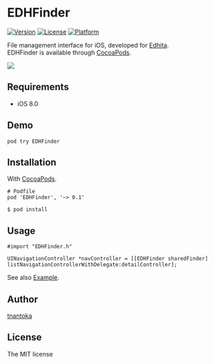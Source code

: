 # EDHFinder

[![Version](https://img.shields.io/cocoapods/v/EDHFinder.svg?style=flat)](http://cocoadocs.org/docsets/EDHFinder)
[![License](https://img.shields.io/cocoapods/l/EDHFinder.svg?style=flat)](http://cocoadocs.org/docsets/EDHFinder)
[![Platform](https://img.shields.io/cocoapods/p/EDHFinder.svg?style=flat)](http://cocoadocs.org/docsets/EDHFinder)

File management interface for iOS, developed for [Edhita](https://github.com/tnantoka/edhita).  
EDHFinder is available through [CocoaPods](http://cocoapods.org).

![](/screenshot.png)

## Requirements

* iOS 8.0

## Demo

```
pod try EDHFinder
```

## Installation

With [CocoaPods](http://cocoapods.org).

```
# Podfile
pod 'EDHFinder', '~> 0.1'
```

```
$ pod install
```

## Usage

```
#import "EDHFinder.h"

UINavigationController *navController = [[EDHFinder sharedFinder] listNavigationControllerWithDelegate:detailController];
```

See also [Example](/Example).

## Author

[tnantoka](https://twitter.com/tnantoka)

## License

The MIT license

